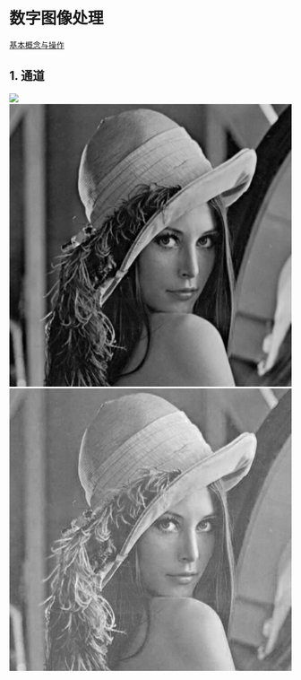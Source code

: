 # 数字图像处理
[基本概念与操作](http://accu.cc/)
## 1. 通道
![](digital_image_process/image/day01/source_r.jpg)
![](./image/day01/source_g.jpg)
![](./image/day01/source_b.jpg)
